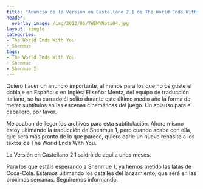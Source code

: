 ```yaml
---
title: "Anuncio de la Versión en Castellano 2.1 de The World Ends With You"
header:
  overlay_image: /img/2012/06/TWEWYNoti04.jpg
layout: single
categories:
- The World Ends With You
- Shenmue
tags:
- The World Ends With You
- Shenmue
- Shenmue I
---
```

Quiero hacer un anuncio importante, al menos para los que no os guste el 
doblaje en Español o en Inglés: El señor Mentz, del equipo de traducción 
italiano, se ha currado él solito durante este último medio año la forma de 
meter subtítulos en las escenas cinemáticas del juego. Un aplauso para el 
caballero, por favor.

Me acaban de llegar los archivos para esta subtitulación. Ahora mismo estoy 
ultimando la traducción de Shenmue 1, pero cuando acabe con ella, que será más 
pronto de lo que parece, quiero darle un nuevo repasito a los textos de The 
World Ends With You.

La Versión en Castellano 2.1 saldrá de aquí a unos meses.

Para los que estáis esperando a Shenmue 1, ya hemos metido las latas de Coca-Cola. 
Estamos ultimando los detalles del lanzamiento, que será en las próximas semanas. 
Seguiremos informando.
